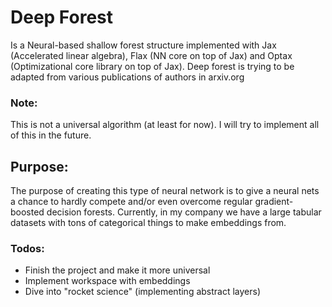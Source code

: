 # Deep Forest
Is a Neural-based shallow forest structure implemented with Jax (Accelerated linear algebra), Flax (NN core on top of Jax) and Optax (Optimizational core library on top of Jax). Deep forest is trying to be adapted from various publications of authors in arxiv.org
### Note:
This is not a universal algorithm (at least for now). I will try to implement all of this in the future.
## Purpose:
The purpose of creating this type of neural network is to give a neural nets a chance to hardly compete and/or even overcome regular gradient-boosted decision forests. Currently, in my company we have a large tabular datasets with tons of categorical things to make embeddings from. 
### Todos:
* Finish the project and make it more universal
* Implement workspace with embeddings
* Dive into "rocket science" (implementing abstract layers)
